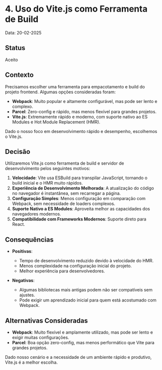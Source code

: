 # 4. Uso do Vite.js como Ferramenta de Build

Data: 20-02-2025

## Status

Aceito

## Contexto

Precisamos escolher uma ferramenta para empacotamento e build do projeto frontend. Algumas opções consideradas foram:

- **Webpack**: Muito popular e altamente configurável, mas pode ser lento e complexo.
- **Parcel**: Zero-config e rápido, mas menos flexível para grandes projetos.
- **Vite.js**: Extremamente rápido e moderno, com suporte nativo ao ES Modules e Hot Module Replacement (HMR).

Dado o nosso foco em desenvolvimento rápido e desempenho, escolhemos o Vite.js.

## Decisão

Utilizaremos Vite.js como ferramenta de build e servidor de desenvolvimento pelos seguintes motivos:

1. **Velocidade**: Vite usa ESBuild para transpilar JavaScript, tornando o build inicial e o HMR muito rápidos.
2. **Experiência de Desenvolvimento Melhorada**: A atualização do código no navegador é instantânea, sem recarregar a página.
3. **Configuração Simples**: Menos configuração em comparação com Webpack, sem necessidade de loaders complexos.
4. **Suporte Nativo a ES Modules**: Aproveita melhor as capacidades dos navegadores modernos.
5. **Compatibilidade com Frameworks Modernos**: Suporte direto para React.

## Consequências

- **Positivas**:

  - Tempo de desenvolvimento reduzido devido à velocidade do HMR.
  - Menos complexidade na configuração inicial do projeto.
  - Melhor experiência para desenvolvedores.

- **Negativas**:
  - Algumas bibliotecas mais antigas podem não ser compatíveis sem ajustes.
  - Pode exigir um aprendizado inicial para quem está acostumado com Webpack.

## Alternativas Consideradas

- **Webpack**: Muito flexível e amplamente utilizado, mas pode ser lento e exigir muitas configurações.
- **Parcel**: Boa opção zero-config, mas menos performático que Vite para grandes projetos.

Dado nosso cenário e a necessidade de um ambiente rápido e produtivo, Vite.js é a melhor escolha.
